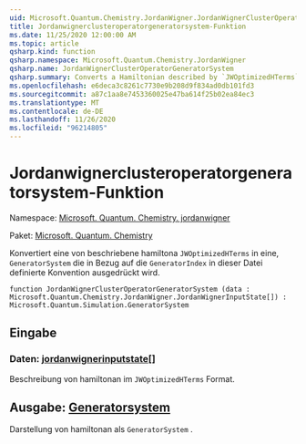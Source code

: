 ```yaml
---
uid: Microsoft.Quantum.Chemistry.JordanWigner.JordanWignerClusterOperatorGeneratorSystem
title: Jordanwignerclusteroperatorgeneratorsystem-Funktion
ms.date: 11/25/2020 12:00:00 AM
ms.topic: article
qsharp.kind: function
qsharp.namespace: Microsoft.Quantum.Chemistry.JordanWigner
qsharp.name: JordanWignerClusterOperatorGeneratorSystem
qsharp.summary: Converts a Hamiltonian described by `JWOptimizedHTerms` to a `GeneratorSystem` expressed in terms of the `GeneratorIndex` convention defined in this file.
ms.openlocfilehash: e6deca3c8261c7730e9b208d9f834ad0db101fd3
ms.sourcegitcommit: a87c1aa8e7453360025e47ba614f25b02ea84ec3
ms.translationtype: MT
ms.contentlocale: de-DE
ms.lasthandoff: 11/26/2020
ms.locfileid: "96214805"
---
```

# <a name="jordanwignerclusteroperatorgeneratorsystem-function"></a>Jordanwignerclusteroperatorgeneratorsystem-Funktion

Namespace: [Microsoft. Quantum. Chemistry. jordanwigner](xref:Microsoft.Quantum.Chemistry.JordanWigner)

Paket: [Microsoft. Quantum. Chemistry](https://nuget.org/packages/Microsoft.Quantum.Chemistry)


Konvertiert eine von beschriebene hamiltona `JWOptimizedHTerms` in eine, `GeneratorSystem` die in Bezug auf die `GeneratorIndex` in dieser Datei definierte Konvention ausgedrückt wird.

```qsharp
function JordanWignerClusterOperatorGeneratorSystem (data : Microsoft.Quantum.Chemistry.JordanWigner.JordanWignerInputState[]) : Microsoft.Quantum.Simulation.GeneratorSystem
```


## <a name="input"></a>Eingabe

### <a name="data--jordanwignerinputstate"></a>Daten: [jordanwignerinputstate](xref:Microsoft.Quantum.Chemistry.JordanWigner.JordanWignerInputState)[]

Beschreibung von hamiltonan im `JWOptimizedHTerms` Format.



## <a name="output--generatorsystem"></a>Ausgabe: [Generatorsystem](xref:Microsoft.Quantum.Simulation.GeneratorSystem)

Darstellung von hamiltonan als `GeneratorSystem` .